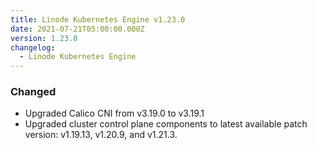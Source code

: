 ```yaml
---
title: Linode Kubernetes Engine v1.23.0
date: 2021-07-21T05:00:00.000Z
version: 1.23.0
changelog:
  - Linode Kubernetes Engine
---
```


### Changed

* Upgraded Calico CNI from v3.19.0 to v3.19.1
* Upgraded cluster control plane components to latest available patch version:
  v1.19.13, v1.20.9, and v1.21.3.
  
